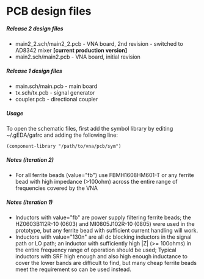 # PCB design files

##### Release 2 design files
* main2_2.sch/main2_2.pcb - VNA board, 2nd revision - switched to AD8342 mixer __\[current production version\]__
* main2.sch/main2.pcb - VNA board, initial revision

##### Release 1 design files
* main.sch/main.pcb - main board
* tx.sch/tx.pcb - signal generator
* coupler.pcb - directional coupler

##### Usage
To open the schematic files, first add the symbol library by editing ~/.gEDA/gafrc and adding the following line:
```
(component-library "/path/to/vna/pcb/sym")
```

##### Notes (iteration 2)
* For all ferrite beads (value="fb") use FBMH1608HM601-T or any ferrite bead with high impedance (>100ohm) across the entire range of frequencies covered by the VNA

##### Notes (iteration 1)
* Inductors with value="fb" are power supply filtering ferrite beads; the HZ0603B112R-10 (0603) and MI0805J102R-10 (0805) were used in the prototype, but any ferrite bead with sufficient current handling will work.
* Inductors with value="130n" are all dc blocking inductors in the signal path or LO path; an inductor with sufficiently high |Z| (>= 100ohms) in the entire frequency range of operation should be used; Typical inductors with SRF high enough and also high enough inductance to cover the lower bands are difficult to find, but many cheap ferrite beads meet the requirement so can be used instead.


